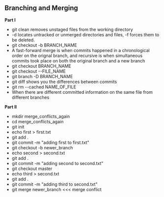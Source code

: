 ## Branching and Merging

**Part I**

* git clean removes unstaged files from the working directory
* -d locates untracked or unmerged directories and files, -f forces them to be deleted. 
* git checkout -b BRANCH_NAME
* A fast-forward merge is when commits happened in a chronological order on the orignal branch, and recursive is when simultaneous commits took place on both the original branch and a new branch
* git checkout BRANCH_NAME
* git checkout --FILE_NAME
* git branch -D BRANCH_NAME
* git diff shows you the differences between commits 
* git rm --cached NAME_OF_FILE
* When there are different committed information on the same file from different branches 

**Part II**

* mkdir merge_conflicts_again 
* cd merge_conflicts_again
* git init
* echo first > first.txt 
* git add .
* git commit -m "adding first to first.txt"
* git checkout -b newer_branch
* echo second > second.txt
* git add . 
* git commit -m "adding second to second.txt"
* git checkout master 
* echo third > second.txt
* git add . 
* git commit -m "adding third to second.txt"
* git merge newer_branch <<< merge conflict


